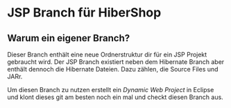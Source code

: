 JSP Branch für HiberShop
========================

Warum ein eigener Branch?
-------------------------

Dieser Branch enthält eine neue Ordnerstruktur dir für ein JSP Projekt gebraucht wird.
Der JSP Branch existiert neben dem Hibernate Branch aber enthält dennoch die Hibernate
Dateien. Dazu zählen, die Source Files und JARr.

Um diesen Branch zu nutzen erstellt ein _Dynamic Web Project_ in Eclipse und klont
dieses git am besten noch ein mal und checkt diesen Branch aus.

